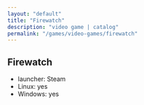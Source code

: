 ```yaml
---
layout: "default"
title: "Firewatch"
description: "video game | catalog"
permalink: "/games/video-games/firewatch"
---
```


## Firewatch

- launcher: Steam
- Linux: yes
- Windows: yes
